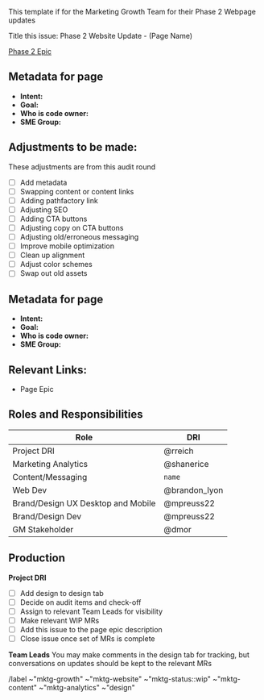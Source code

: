 This template if for the Marketing Growth Team for their Phase 2 Webpage updates

Title this issue: Phase 2 Website Update - (Page Name) 

[Phase 2 Epic](https://gitlab.com/groups/gitlab-com/marketing/growth-marketing/-/epics/23)

## Metadata for page
- **Intent:** 
- **Goal:** 
- **Who is code owner:**  
- **SME Group:** 

## Adjustments to be made:
These adjustments are from this audit round

- [ ] Add metadata
- [ ] Swapping content or content links
- [ ] Adding pathfactory link 
- [ ] Adjusting SEO 
- [ ] Adding CTA buttons
- [ ] Adjusting copy on CTA buttons
- [ ] Adjusting old/erroneous messaging
- [ ] Improve mobile optimization
- [ ] Clean up alignment
- [ ] Adjust color schemes
- [ ] Swap out old assets

## Metadata for page
- **Intent:** 
- **Goal:** 
- **Who is code owner:**  
- **SME Group:** 

## Relevant Links:
- Page Epic

## Roles and Responsibilities

| Role | DRI |
| ------ | ------ |
| Project DRI | @rreich  |
| Marketing Analytics | @shanerice  |
| Content/Messaging | `name` |
| Web Dev | @brandon_lyon |
| Brand/Design UX Desktop and Mobile | @mpreuss22 |
| Brand/Design Dev  | @mpreuss22 |
| GM Stakeholder | @dmor  |

## Production
**Project DRI**
- [ ] Add design to design tab
- [ ] Decide on audit items and check-off
- [ ] Assign to relevant Team Leads for visibility 
- [ ] Make relevant WIP MRs
- [ ] Add this issue to the page epic description 
- [ ] Close issue once set of MRs is complete 

**Team Leads**
You may make comments in the design tab for tracking, but conversations on updates should be kept to the relevant MRs

/label ~"mktg-growth" ~"mktg-website" ~"mktg-status::wip" ~"mktg-content" ~"mktg-analytics" ~"design"

